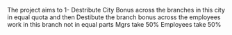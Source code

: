 The project aims to 
1- Destribute City Bonus across the branches in this city in equal quota and then Destibute the branch bonus across the employees work in this branch not in equal parts 
Mgrs take 50% 
Employees take 50% 

